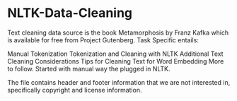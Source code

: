 # NLTK-Data-Cleaning

Text cleaning data source is the book Metamorphosis by Franz Kafka which is available for free from Project Gutenberg. Task Specific entails:

Manual Tokenization
Tokenization and Cleaning with NLTK
Additional Text Cleaning Considerations
Tips for Cleaning Text for Word Embedding
More to follow. Started with manual way the plugged in NLTK.

The file contains header and footer information that we are not interested in, specifically copyright and license information.
